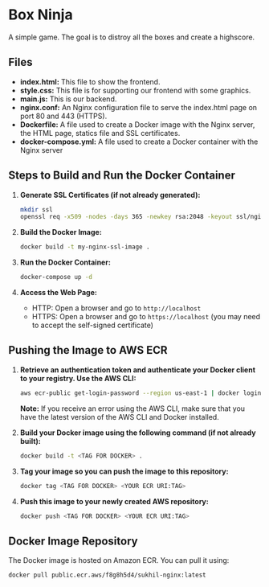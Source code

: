 # Box Ninja

A simple game. The goal is to distroy all the boxes and create a highscore. 

## Files

- **index.html:** This file to show the frontend.
- **style.css:** This file is for supporting our frontend with some graphics.
- **main.js:** This is our backend. 
- **nginx.conf:** An Nginx configuration file to serve the index.html page on port 80 and 443 (HTTPS).
- **Dockerfile:** A file used to create a Docker image with the Nginx server, the HTML page,  statics file and SSL certificates.
- **docker-compose.yml:** A file used to create a Docker container with the Nginx server

## Steps to Build and Run the Docker Container

1. **Generate SSL Certificates (if not already generated):**
    ```bash
    mkdir ssl
    openssl req -x509 -nodes -days 365 -newkey rsa:2048 -keyout ssl/nginx.key -out ssl/nginx.crt -subj "/CN=localhost"
    ```

2. **Build the Docker Image:**
    ```bash
    docker build -t my-nginx-ssl-image .
    ```

3. **Run the Docker Container:**
    ```bash
    docker-compose up -d
    ```

4. **Access the Web Page:**
   - HTTP: Open a browser and go to `http://localhost`
   - HTTPS: Open a browser and go to `https://localhost` (you may need to accept the self-signed certificate)

## Pushing the Image to AWS ECR

1. **Retrieve an authentication token and authenticate your Docker client to your registry. Use the AWS CLI:**
    ```bash
    aws ecr-public get-login-password --region us-east-1 | docker login --username AWS --password-stdin public.ecr.aws/f8g8h5d4
    ```
    **Note:** If you receive an error using the AWS CLI, make sure that you have the latest version of the AWS CLI and Docker installed.

2. **Build your Docker image using the following command (if not already built):**
    ```bash
    docker build -t <TAG FOR DOCKER> .
    ```

3. **Tag your image so you can push the image to this repository:**
    ```bash
    docker tag <TAG FOR DOCKER> <YOUR ECR URI:TAG>
    ```

4. **Push this image to your newly created AWS repository:**
    ```bash
    docker push <TAG FOR DOCKER> <YOUR ECR URI:TAG>
    ```

## Docker Image Repository

The Docker image is hosted on Amazon ECR. You can pull it using:
```bash
docker pull public.ecr.aws/f8g8h5d4/sukhil-nginx:latest